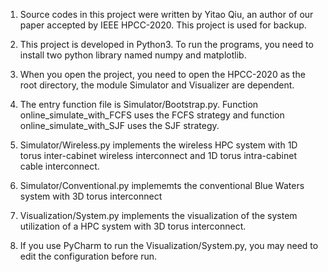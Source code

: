 1. Source codes in this project were written by Yitao Qiu, an author of our paper accepted by IEEE HPCC-2020. This project is used for backup.

2. This project is developed in Python3. To run the programs, you need to install two python library named numpy and matplotlib.

3. When you open the project, you need to open the HPCC-2020 as the root directory, the module Simulator and Visualizer are dependent.

4. The entry function file is Simulator/Bootstrap.py.
   Function online_simulate_with_FCFS uses the FCFS strategy and function online_simulate_with_SJF
   uses the SJF strategy.
   
5. Simulator/Wireless.py implements the wireless HPC system with 1D torus inter-cabinet wireless interconnect and 1D torus intra-cabinet cable interconnect.

6. Simulator/Conventional.py implememts the conventional Blue Waters system with 3D torus interconnect

7. Visualization/System.py implements the visualization of the system utilization of a HPC system with 3D torus interconnect.

8. If you use PyCharm to run the Visualization/System.py, you may need to edit the configuration before run.
